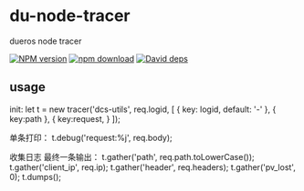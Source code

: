 # du-node-tracer
dueros node tracer

[![NPM version][npm-image]][npm-url]
[![npm download][download-image]][download-url]
[![David deps][david-image]][david-url]

[npm-image]: https://img.shields.io/npm/v/du-node-tracer.svg
[npm-url]: https://npmjs.com/package/du-node-tracer
[download-image]: https://img.shields.io/npm/dm/du-node-tracer.svg
[download-url]: https://npmjs.com/package/du-node-tracer
[david-image]: https://img.shields.io/david/imcooder/du-node-tracer.svg
[david-url]: https://david-dm.org/imcooder/du-node-tracer


## usage
init:
let t = new tracer('dcs-utils', req.logid, [
    {
        key: logid,
        default: '-'
    },
    {
        key:path
    },
    {
        key:request,
    }
]);

单条打印：
t.debug('request:%j', req.body);

收集日志 最终一条输出：
t.gather('path', req.path.toLowerCase());
t.gather('client_ip', req.ip);
t.gather('header', req.headers);
t.gather('pv_lost', 0);
t.dumps();